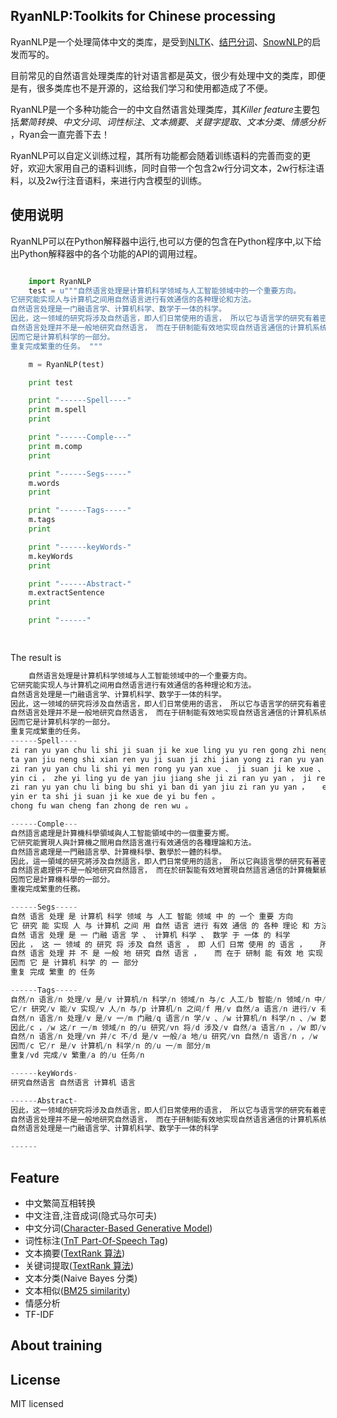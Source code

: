 RyanNLP:Toolkits for Chinese processing
---
RyanNLP是一个处理简体中文的类库，是受到[NLTK](https://github.com/nltk/nltk)、[结巴分词](https://github.com/fxsjy/jieba)、[SnowNLP](https://github.com/isnowfy/snownlp)的启发而写的。

目前常见的自然语言处理类库的针对语言都是英文，很少有处理中文的类库，即便是有，很多类库也不是开源的，这给我们学习和使用都造成了不便。

RyanNLP是一个多种功能合一的中文自然语言处理类库，其*Killer feature*主要包括*繁简转换*、*中文分词*、*词性标注*、*文本摘要*、*关键字提取*、*文本分类*、*情感分析* ，Ryan会一直完善下去！

RyanNLP可以自定义训练过程，其所有功能都会随着训练语料的完善而变的更好，欢迎大家用自己的语料训练，同时自带一个包含2w行分词文本，2w行标注语料，以及2w行注音语料，来进行内含模型的训练。

使用说明
---

RyanNLP可以在Python解释器中运行,也可以方便的包含在Python程序中,以下给出Python解释器中的各个功能的API的调用过程。

```python

    import RyanNLP
    test = u"""自然语言处理是计算机科学领域与人工智能领域中的一个重要方向。
它研究能实现人与计算机之间用自然语言进行有效通信的各种理论和方法。
自然语言处理是一门融语言学、计算机科学、数学于一体的科学。
因此，这一领域的研究将涉及自然语言，即人们日常使用的语言， 所以它与语言学的研究有着密切的联系，但又有重要的区别。
自然语言处理并不是一般地研究自然语言， 而在于研制能有效地实现自然语言通信的计算机系统， 特别是其中的软件系统。
因而它是计算机科学的一部分。
重复完成繁重的任务。 """

    m = RyanNLP(test)

    print test

    print "------Spell----"
    print m.spell
    print

    print "------Comple---"
    print m.comp
    print

    print "------Segs-----"
    m.words
    print

    print "------Tags-----"
    m.tags
    print

    print "------keyWords-"
    m.keyWords
    print

    print "------Abstract-"
    m.extractSentence
    print

    print "------"

    
```

The result is 

```python
    自然语言处理是计算机科学领域与人工智能领域中的一个重要方向。
它研究能实现人与计算机之间用自然语言进行有效通信的各种理论和方法。
自然语言处理是一门融语言学、计算机科学、数学于一体的科学。
因此，这一领域的研究将涉及自然语言，即人们日常使用的语言， 所以它与语言学的研究有着密切的联系，但又有重要的区别。
自然语言处理并不是一般地研究自然语言， 而在于研制能有效地实现自然语言通信的计算机系统， 特别是其中的软件系统。
因而它是计算机科学的一部分。
重复完成繁重的任务。 
------Spell----
zi ran yu yan chu li shi ji suan ji ke xue ling yu yu ren gong zhi neng ling yu zhong de yi ge zhong yao fang xiang 。 
ta yan jiu neng shi xian ren yu ji suan ji zhi jian yong zi ran yu yan jin xing you xiao tong xin de ge zhong li lun he fang fa 。 
zi ran yu yan chu li shi yi men rong yu yan xue 、 ji suan ji ke xue 、 shu xue yu yi ti de ke xue 。 
yin ci ， zhe yi ling yu de yan jiu jiang she ji zi ran yu yan ， ji ren men ri chang shi yong de yu yan ，   suo yi ta yu yu yan xue de yan jiu you zhao mi qie de lian xi ， dan you you zhong yao de qu bie 。 
zi ran yu yan chu li bing bu shi yi ban di yan jiu zi ran yu yan ，   er zai yu yan zhi neng you xiao di shi xian zi ran yu yan tong xin de ji suan ji xi tong ，   te bie shi qi zhong de ruan jian xi tong 。 
yin er ta shi ji suan ji ke xue de yi bu fen 。 
chong fu wan cheng fan zhong de ren wu 。

------Comple---
自然語言處理是計算機科學領域與人工智能領域中的一個重要方嚮。
它研究能實現人與計算機之間用自然語言進行有效通信的各種理論和方法。
自然語言處理是一門融語言學、計算機科學、數學於一體的科學。
因此，這一領域的研究將涉及自然語言，即人們日常使用的語言， 所以它與語言學的研究有著密切的聯繫，但又有重要的區彆。
自然語言處理併不是一般地研究自然語言， 而在於研製能有效地實現自然語言通信的計算機繫統， 特彆是其中的軟件繫統。
因而它是計算機科學的一部分。
重複完成繁重的任務。

------Segs-----
自然 语言 处理 是 计算机 科学 领域 与 人工 智能 领域 中 的 一个 重要 方向
它 研究 能 实现 人 与 计算机 之间 用 自然 语言 进行 有效 通信 的 各种 理论 和 方法
自然 语言 处理 是 一 门融 语言 学 、 计算机 科学 、 数学 于 一体 的 科学
因此 ， 这 一 领域 的 研究 将 涉及 自然 语言 ， 即 人们 日常 使用 的 语言 ，   所以 它 与 语言学 的 研究 有着 密切 的 联系 ， 但 又 有 重要 的 区别
自然 语言 处理 并 不 是 一般 地 研究 自然 语言 ，   而 在于 研制 能 有效 地 实现 自然 语言 通信 的 计算机 系统 ，  特别 是 其中 的 软件 系统
因而 它 是 计算机 科学 的 一 部分
重复 完成 繁重 的 任务

------Tags-----
自然/n 语言/n 处理/v 是/v 计算机/n 科学/n 领域/n 与/c 人工/b 智能/n 领域/n 中/f 的/u 一个/m 重要/a 方向/n
它/r 研究/v 能/v 实现/v 人/n 与/p 计算机/n 之间/f 用/v 自然/a 语言/n 进行/v 有效/a 通信/vn 的/u 各种/r 理论/n 和/c 方法/n
自然/n 语言/n 处理/v 是/v 一/m 门融/q 语言/n 学/v 、/w 计算机/n 科学/n 、/w 数学/n 于/p 一体/n 的/u 科学/n
因此/c ，/w 这/r 一/m 领域/n 的/u 研究/vn 将/d 涉及/v 自然/a 语言/n ，/w 即/v 人们/n 日常/b 使用/vn 的/u 语言/n ，/w  /c 所以/c 它/r 与/p 语言学/a 的/u 研究/vn 有着/v 密切/a 的/u 联系/vn ，/w 但/c 又/d 有/v 重要/a 的/u 区别/n
自然/n 语言/n 处理/vn 并/c 不/d 是/v 一般/a 地/u 研究/vn 自然/n 语言/n ，/w  /r 而/c 在于/v 研制/v 能/v 有效/a 地/u 实现/v 自然/n 语言/n 通信/vn 的/u 计算机/n 系统/n ， /k 特别/d 是/v 其中/r 的/u 软件/n 系统/n
因而/c 它/r 是/v 计算机/n 科学/n 的/u 一/m 部分/m
重复/vd 完成/v 繁重/a 的/u 任务/n

------keyWords-
研究自然语言 自然语言 计算机 语言

------Abstract-
因此，这一领域的研究将涉及自然语言，即人们日常使用的语言， 所以它与语言学的研究有着密切的联系，但又有重要的区别
自然语言处理并不是一般地研究自然语言， 而在于研制能有效地实现自然语言通信的计算机系统， 特别是其中的软件系统
自然语言处理是一门融语言学、计算机科学、数学于一体的科学

------
```


Feature
---
* 中文繁简互相转换
* 中文注音,注音成词(隐式马尔可夫)
* 中文分词([Character-Based Generative Model](http://aclweb.org/anthology//Y/Y09/Y09-2047.pdf))
* 词性标注([TnT Part-Of-Speech Tag](http://aclweb.org/anthology//A/A00/A00-1031.pdf))
* 文本摘要([TextRank 算法](http://acl.ldc.upenn.edu/acl2004/emnlp/pdf/Mihalcea.pdf))
* 关键词提取([TextRank 算法](http://acl.ldc.upenn.edu/acl2004/emnlp/pdf/Mihalcea.pdf))
* 文本分类(Naive Bayes 分类)
* 文本相似([BM25 similarity](http://en.wikipedia.org/wiki/Okapi_BM25))
* 情感分析
* TF-IDF

About training
---

License
---
MIT licensed
